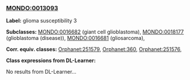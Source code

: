 
### [MONDO:0013093](http://purl.obolibrary.org/obo/MONDO_0013093)
**Label:** glioma susceptibility 3

**Subclasses:** [MONDO:0016682](http://purl.obolibrary.org/obo/MONDO_0016682) (giant cell glioblastoma), [MONDO:0018177](http://purl.obolibrary.org/obo/MONDO_0018177) (glioblastoma (disease)), [MONDO:0016681](http://purl.obolibrary.org/obo/MONDO_0016681) (gliosarcoma), 

**Corr. equiv. classes:** [Orphanet:251579](http://www.orpha.net/ORDO/Orphanet_251579), [Orphanet:360](http://www.orpha.net/ORDO/Orphanet_360), [Orphanet:251576](http://www.orpha.net/ORDO/Orphanet_251576), 

**Class expressions from DL-Learner:**

No results from DL-Learner...



